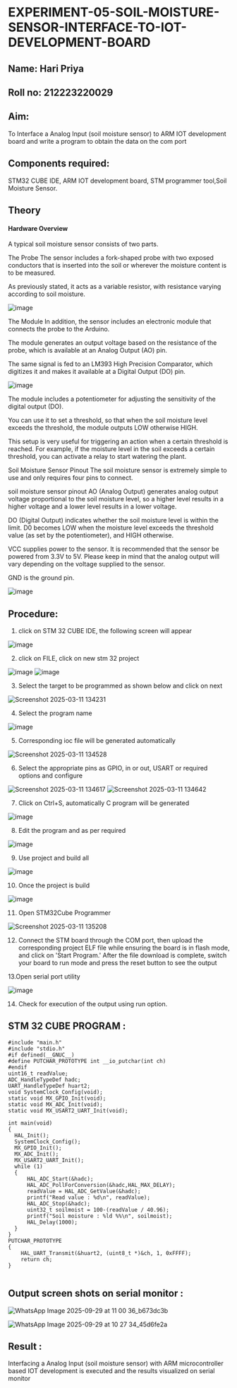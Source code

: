# EXPERIMENT-05-SOIL-MOISTURE-SENSOR-INTERFACE-TO-IOT-DEVELOPMENT-BOARD
## Name: Hari Priya
## Roll no: 212223220029
## Aim: 

To Interface a Analog Input  (soil moisture sensor) to ARM IOT development board and write a  program to obtain  the data on the com port 
## Components required: 

STM32 CUBE IDE, ARM IOT development board,  STM programmer tool,Soil Moisture Sensor.
## Theory 
#### Hardware Overview
A typical soil moisture sensor consists of two parts.

The Probe
The sensor includes a fork-shaped probe with two exposed conductors that is inserted into the soil or wherever the moisture content is to be measured.

As previously stated, it acts as a variable resistor, with resistance varying according to soil moisture.

![image](https://github.com/vasanthkumarch/EXPERIMENT--05-SOIL-MOISTURE-SENSOR-INTERFACE-TO-IOT-DEVELOPMENT-BOARD-/assets/36288975/00e1751d-44e6-41e3-b261-717a657861be)

The Module
In addition, the sensor includes an electronic module that connects the probe to the Arduino.

The module generates an output voltage based on the resistance of the probe, which is available at an Analog Output (AO) pin.

The same signal is fed to an LM393 High Precision Comparator, which digitizes it and makes it available at a Digital Output (DO) pin.

![image](https://github.com/vasanthkumarch/EXPERIMENT--05-SOIL-MOISTURE-SENSOR-INTERFACE-TO-IOT-DEVELOPMENT-BOARD-/assets/36288975/85f21aed-ce9b-416c-8ad2-d0919eb32dbf)

The module includes a potentiometer for adjusting the sensitivity of the digital output (DO).

You can use it to set a threshold, so that when the soil moisture level exceeds the threshold, the module outputs LOW otherwise HIGH.

This setup is very useful for triggering an action when a certain threshold is reached. For example, if the moisture level in the soil exceeds a certain threshold, you can activate a relay to start watering the plant.


Soil Moisture Sensor Pinout
The soil moisture sensor is extremely simple to use and only requires four pins to connect.

soil moisture sensor pinout
AO (Analog Output) generates analog output voltage proportional to the soil moisture level, so a higher level results in a higher voltage and a lower level results in a lower voltage.

DO (Digital Output) indicates whether the soil moisture level is within the limit. D0 becomes LOW when the moisture level exceeds the threshold value (as set by the potentiometer), and HIGH otherwise.

VCC supplies power to the sensor. It is recommended that the sensor be powered from 3.3V to 5V. Please keep in mind that the analog output will vary depending on the voltage supplied to the sensor.

GND is the ground pin.

![image](https://github.com/vasanthkumarch/EXPERIMENT--05-SOIL-MOISTURE-SENSOR-INTERFACE-TO-IOT-DEVELOPMENT-BOARD-/assets/36288975/bf4f99ab-6c72-4d9b-9e65-40669401ce04)

## Procedure:
 1. click on STM 32 CUBE IDE, the following screen will appear
  
 ![image](https://user-images.githubusercontent.com/36288975/226189166-ac10578c-c059-40e7-8b80-9f84f64bf088.png)

 2. click on FILE, click on new stm 32 project
  
 ![image](https://user-images.githubusercontent.com/36288975/226189215-2d13ebfb-507f-44fc-b772-02232e97c0e3.png)
![image](https://user-images.githubusercontent.com/36288975/226189230-bf2d90dd-9695-4aaf-b2a6-6d66454e81fc.png)

3. Select the target to be programmed as shown below and click on next
   
![Screenshot 2025-03-11 134231](https://github.com/user-attachments/assets/09e61f3d-224f-4ca8-96d4-7336869df5c7)

4. Select the program name
   
![image](https://user-images.githubusercontent.com/36288975/226189316-09832a30-4d1a-4d4f-b8ad-2dc28f137711.png)

5. Corresponding ioc file will be generated automatically
   
![Screenshot 2025-03-11 134528](https://github.com/user-attachments/assets/df427edd-e24a-4612-a858-aeae859b379f)


6. Select the appropriate pins as GPIO, in or out, USART or required options and configure
   
![Screenshot 2025-03-11 134617](https://github.com/user-attachments/assets/125ee548-30b1-4c88-932f-adf07984522f)
![Screenshot 2025-03-11 134642](https://github.com/user-attachments/assets/0adfbb58-4cad-408a-9300-f4808b53cac4)


7. Click on Ctrl+S, automatically C program will be generated
   
![image](https://github.com/user-attachments/assets/1e9a3494-c750-44d2-9a64-145b2b7bf8f1)

8. Edit the program and as per required 

![image](https://user-images.githubusercontent.com/36288975/226189461-a573e62f-a109-4631-a250-a20925758fe0.png)


9. Use project and build all 

![image](https://user-images.githubusercontent.com/36288975/226189554-3f7101ac-3f41-48fc-abc7-480bd6218dec.png)

10. Once the project is build 

![image](https://user-images.githubusercontent.com/36288975/226189577-c61cc1eb-3990-4968-8aa6-aefffc766b70.png)

11. Open STM32Cube Programmer

![Screenshot 2025-03-11 135208](https://github.com/user-attachments/assets/bb67ab6b-81a5-450c-b170-4276a9b87ef2)

12. Connect the STM board through the COM port, then upload the corresponding project ELF file while ensuring the board is in flash mode, and click on 'Start Program.' After the file download is complete, switch your board to run mode and press the reset button to see the output
  
13.Open serial port utility 

![image](https://github.com/user-attachments/assets/c7fb1ee4-814b-4589-92c3-080442637265)

14. Check for execution of the output using run option.


## STM 32 CUBE PROGRAM :

```text
#include "main.h"
#include "stdio.h"
#if defined(__GNUC__)
#define PUTCHAR_PROTOTYPE int __io_putchar(int ch)
#endif
uint16_t readValue;
ADC_HandleTypeDef hadc;
UART_HandleTypeDef huart2;
void SystemClock_Config(void);
static void MX_GPIO_Init(void);
static void MX_ADC_Init(void);
static void MX_USART2_UART_Init(void);

int main(void)
{
  HAL_Init();
  SystemClock_Config();
  MX_GPIO_Init();
  MX_ADC_Init();
  MX_USART2_UART_Init();
  while (1)
  {
	  HAL_ADC_Start(&hadc);
	  HAL_ADC_PollForConversion(&hadc,HAL_MAX_DELAY);
	  readValue = HAL_ADC_GetValue(&hadc);
	  printf("Read value : %d\n", readValue);
	  HAL_ADC_Stop(&hadc);
	  uint32_t soilmoist = 100-(readValue / 40.96);
	  printf("Soil moisture : %ld %%\n", soilmoist);
	  HAL_Delay(1000);
  }
}
PUTCHAR_PROTOTYPE
{
	HAL_UART_Transmit(&huart2, (uint8_t *)&ch, 1, 0xFFFF);
	return ch;
}


```

## Output screen shots on serial monitor   :


 ![WhatsApp Image 2025-09-29 at 11 00 36_b673dc3b](https://github.com/user-attachments/assets/00b4c75f-5c3d-4651-8f6f-774c32f85f55)

 
 ![WhatsApp Image 2025-09-29 at 10 27 34_45d6fe2a](https://github.com/user-attachments/assets/5b662cd5-3a36-41fc-be11-a69e5c011452)


## Result :
Interfacing a Analog Input (soil moisture sensor) with ARM microcontroller based IOT development is executed and the results visualized on serial monitor 

